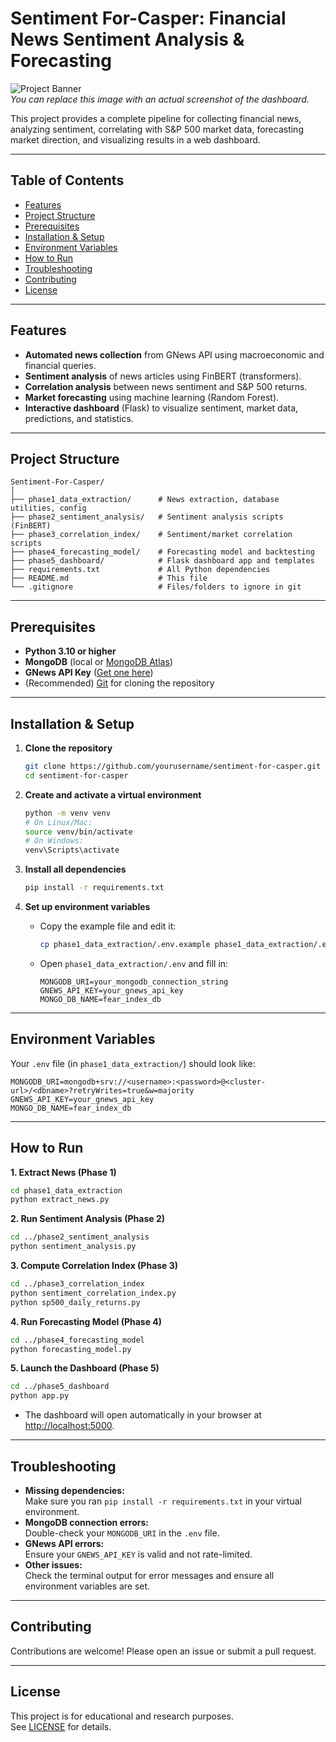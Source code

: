 # Sentiment For-Casper: Financial News Sentiment Analysis & Forecasting

![Project Banner](https://via.placeholder.com/800x200?text=Sentiment+Analysis+Dashboard)  
*You can replace this image with an actual screenshot of the dashboard.*

This project provides a complete pipeline for collecting financial news, analyzing sentiment, correlating with S&P 500 market data, forecasting market direction, and visualizing results in a web dashboard.

---

## Table of Contents

- [Features](#features)
- [Project Structure](#project-structure)
- [Prerequisites](#prerequisites)
- [Installation & Setup](#installation--setup)
- [Environment Variables](#environment-variables)
- [How to Run](#how-to-run)
- [Troubleshooting](#troubleshooting)
- [Contributing](#contributing)
- [License](#license)

---

## Features

- **Automated news collection** from GNews API using macroeconomic and financial queries.
- **Sentiment analysis** of news articles using FinBERT (transformers).
- **Correlation analysis** between news sentiment and S&P 500 returns.
- **Market forecasting** using machine learning (Random Forest).
- **Interactive dashboard** (Flask) to visualize sentiment, market data, predictions, and statistics.

---

## Project Structure

```
Sentiment-For-Casper/
│
├── phase1_data_extraction/      # News extraction, database utilities, config
├── phase2_sentiment_analysis/   # Sentiment analysis scripts (FinBERT)
├── phase3_correlation_index/    # Sentiment/market correlation scripts
├── phase4_forecasting_model/    # Forecasting model and backtesting
├── phase5_dashboard/            # Flask dashboard app and templates
├── requirements.txt             # All Python dependencies
├── README.md                    # This file
└── .gitignore                   # Files/folders to ignore in git
```

---

## Prerequisites

- **Python 3.10 or higher**  
- **MongoDB** (local or [MongoDB Atlas](https://www.mongodb.com/atlas/database))
- **GNews API Key** ([Get one here](https://gnews.io/))
- (Recommended) [Git](https://git-scm.com/) for cloning the repository

---

## Installation & Setup

1. **Clone the repository**
    ```sh
    git clone https://github.com/yourusername/sentiment-for-casper.git
    cd sentiment-for-casper
    ```

2. **Create and activate a virtual environment**
    ```sh
    python -m venv venv
    # On Linux/Mac:
    source venv/bin/activate
    # On Windows:
    venv\Scripts\activate
    ```

3. **Install all dependencies**
    ```sh
    pip install -r requirements.txt
    ```

4. **Set up environment variables**
    - Copy the example file and edit it:
      ```sh
      cp phase1_data_extraction/.env.example phase1_data_extraction/.env
      ```
    - Open `phase1_data_extraction/.env` and fill in:
      ```
      MONGODB_URI=your_mongodb_connection_string
      GNEWS_API_KEY=your_gnews_api_key
      MONGO_DB_NAME=fear_index_db
      ```

---

## Environment Variables

Your `.env` file (in `phase1_data_extraction/`) should look like:

```
MONGODB_URI=mongodb+srv://<username>:<password>@<cluster-url>/<dbname>?retryWrites=true&w=majority
GNEWS_API_KEY=your_gnews_api_key
MONGO_DB_NAME=fear_index_db
```

---

## How to Run

**1. Extract News (Phase 1)**
```sh
cd phase1_data_extraction
python extract_news.py
```

**2. Run Sentiment Analysis (Phase 2)**
```sh
cd ../phase2_sentiment_analysis
python sentiment_analysis.py
```

**3. Compute Correlation Index (Phase 3)**
```sh
cd ../phase3_correlation_index
python sentiment_correlation_index.py
python sp500_daily_returns.py
```

**4. Run Forecasting Model (Phase 4)**
```sh
cd ../phase4_forecasting_model
python forecasting_model.py
```

**5. Launch the Dashboard (Phase 5)**
```sh
cd ../phase5_dashboard
python app.py
```
- The dashboard will open automatically in your browser at [http://localhost:5000](http://localhost:5000).

---

## Troubleshooting

- **Missing dependencies:**  
  Make sure you ran `pip install -r requirements.txt` in your virtual environment.
- **MongoDB connection errors:**  
  Double-check your `MONGODB_URI` in the `.env` file.
- **GNews API errors:**  
  Ensure your `GNEWS_API_KEY` is valid and not rate-limited.
- **Other issues:**  
  Check the terminal output for error messages and ensure all environment variables are set.

---

## Contributing

Contributions are welcome! Please open an issue or submit a pull request.

---

## License

This project is for educational and research purposes.  
See [LICENSE](LICENSE) for details.